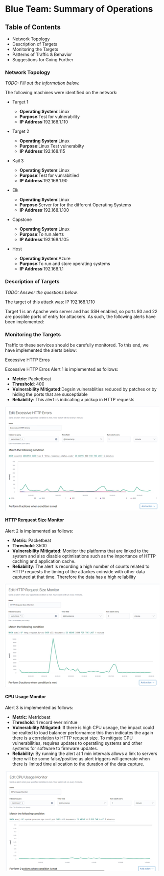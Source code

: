 # Blue Team: Summary of Operations

## Table of Contents
- Network Topology
- Description of Targets
- Monitoring the Targets
- Patterns of Traffic & Behavior
- Suggestions for Going Further

### Network Topology
_TODO: Fill out the information below._

The following machines were identified on the network:
- Target 1
  - **Operating System**:Linux
  - **Purpose**:Test for vulnerability
  - **IP Address**:192.168.1.110

- Target 2
  - **Operating System**:Linux 
  - **Purpose**:Linux Test vulnerabilty
  - **IP Address**:192.168.115

 - Kail 3
    - **Operating System**:Linux
    - **Purpose**:Test for vunrabitiied 
    - **IP Address**:192.168.1.90
- Elk 
    - **Operating System**:Linux
    - **Purpose**:Server for for the different Operating Systems
    - **IP Address**:192.168.1.100

- Capstone 
    - **Operating System**:Linux
    - **Purpose**:To run alerts
    - **IP Address**:192.168.1.105

- Host
    - **Operating System**:Azure
    - **Purpose**:To run and store operating systems
    - **IP Address**:192.168.1.1

### Description of Targets
_TODO: Answer the questions below._

The target of this attack was: IP 192.168.1.110

Target 1 is an Apache web server and has SSH enabled, so ports 80 and 22 are possible ports of entry for attackers. As such, the following alerts have been implemented:

### Monitoring the Targets

Traffic to these services should be carefully monitored. To this end, we have implemented the alerts below:

Excessive HTTP Erros


Excessive HTTP Erros 
Alert 1 is implemented as follows:
  - **Metric**: Packetbeat
  - **Threshold**: 400
  - **Vulnerability Mitigated**:Degsin vulnerablities reduced by patches or by hiding the ports that are susceptiable
  - **Reliability**: This alert is indicating a pickup in HTTP requests

<img src="Images/Excessive_HTTP_Errors.png">


#### HTTP Rerquest Size Monitor
Alert 2 is implemented as follows:
  - **Metric**: Packetbeat
  - **Threshold**: 3500
  - **Vulnerability Mitigated**: Monitor the platforms that are linked to the system and also disable optimisations such as the importance of HTTP caching and application cache.
  - **Reliability**: The alert is recording a high number of counts related to HTTP requests the timing of the attackes coinside with other data captured at that time. Therefore the data has a high reliability

<img src= "Images/HTTP_Request_Size.png">

#### CPU Usage Monitor
Alert 3 is implemented as follows:
  - **Metric**: Metricbeat
  - **Threshold**: 1 record ever mintue
  - **Vulnerability Mitigated**: If there is high CPU useage, the impact could be realted to load balancer performamce this then indicates the again there is a correlation to HTTP request size. To mitigate CPU vulnerabilities, requires updates to operatiing systems and other systems for  software to firmware updates.
  - **Reliability**: By running the alert at 1 min intervals allows a link to servers there will be some false/positive as alert triggers will generate when there is limited time allocation to the duration of the data capture.

<img src= "Images/CPU_Usage_Monitor.png">


#
